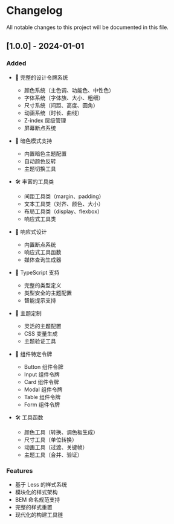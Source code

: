 # Changelog

All notable changes to this project will be documented in this file.

## [1.0.0] - 2024-01-01

### Added

- 🎨 完整的设计令牌系统

  - 颜色系统（主色调、功能色、中性色）
  - 字体系统（字体族、大小、粗细）
  - 尺寸系统（间距、高度、圆角）
  - 动画系统（时长、曲线）
  - Z-index 层级管理
  - 屏幕断点系统

- 🌙 暗色模式支持

  - 内置暗色主题配置
  - 自动颜色反转
  - 主题切换工具

- 🛠 丰富的工具类

  - 间距工具类（margin、padding）
  - 文本工具类（对齐、颜色、大小）
  - 布局工具类（display、flexbox）
  - 响应式工具类

- 📱 响应式设计

  - 内置断点系统
  - 响应式工具函数
  - 媒体查询生成器

- 🎯 TypeScript 支持

  - 完整的类型定义
  - 类型安全的主题配置
  - 智能提示支持

- 🔧 主题定制

  - 灵活的主题配置
  - CSS 变量生成
  - 主题验证工具

- 🎨 组件特定令牌

  - Button 组件令牌
  - Input 组件令牌
  - Card 组件令牌
  - Modal 组件令牌
  - Table 组件令牌
  - Form 组件令牌

- 🛠 工具函数
  - 颜色工具（转换、调色板生成）
  - 尺寸工具（单位转换）
  - 动画工具（过渡、关键帧）
  - 主题工具（合并、验证）

### Features

- 基于 Less 的样式系统
- 模块化的样式架构
- BEM 命名规范支持
- 完整的样式重置
- 现代化的构建工具链
